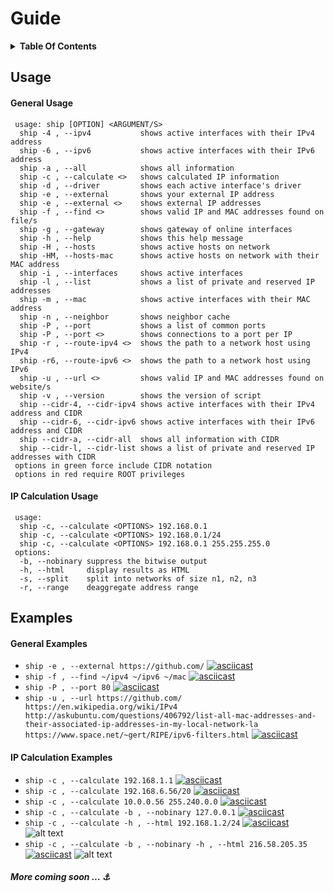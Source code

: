 # Guide

<details>
	<summary id="toc"><strong>Table Of Contents</strong></summary>
* [Usage]
 * [General Usage]
 * [IP Calculation Usage]
* [Examples]
 * [General Examples]
 * [IP Calculation Examples]
</details>

## Usage
#### General Usage

```
 usage: ship [OPTION] <ARGUMENT/S>
  ship -4 , --ipv4           shows active interfaces with their IPv4 address
  ship -6 , --ipv6           shows active interfaces with their IPv6 address
  ship -a , --all            shows all information
  ship -c , --calculate <>   shows calculated IP information
  ship -d , --driver         shows each active interface's driver
  ship -e , --external       shows your external IP address
  ship -e , --external <>    shows external IP addresses
  ship -f , --find <>        shows valid IP and MAC addresses found on file/s
  ship -g , --gateway        shows gateway of online interfaces
  ship -h , --help           shows this help message
  ship -H , --hosts          shows active hosts on network
  ship -HM, --hosts-mac      shows active hosts on network with their MAC address
  ship -i , --interfaces     shows active interfaces
  ship -l , --list           shows a list of private and reserved IP addresses
  ship -m , --mac            shows active interfaces with their MAC address
  ship -n , --neighbor       shows neighbor cache
  ship -P , --port           shows a list of common ports
  ship -P , --port <>        shows connections to a port per IP
  ship -r , --route-ipv4 <>  shows the path to a network host using IPv4
  ship -r6, --route-ipv6 <>  shows the path to a network host using IPv6
  ship -u , --url <>         shows valid IP and MAC addresses found on website/s
  ship -v , --version        shows the version of script
  ship --cidr-4, --cidr-ipv4 shows active interfaces with their IPv4 address and CIDR
  ship --cidr-6, --cidr-ipv6 shows active interfaces with their IPv6 address and CIDR
  ship --cidr-a, --cidr-all  shows all information with CIDR
  ship --cidr-l, --cidr-list shows a list of private and reserved IP addresses with CIDR
 options in green force include CIDR notation
 options in red require ROOT privileges
```

#### IP Calculation Usage

```
 usage:
  ship -c, --calculate <OPTIONS> 192.168.0.1
  ship -c, --calculate <OPTIONS> 192.168.0.1/24
  ship -c, --calculate <OPTIONS> 192.168.0.1 255.255.255.0
 options:
  -b, --nobinary suppress the bitwise output 
  -h, --html     display results as HTML
  -s, --split    split into networks of size n1, n2, n3
  -r, --range    deaggregate address range
```

## Examples
#### General Examples
* `ship -e , --external https://github.com/`
[![asciicast](https://asciinema.org/a/104424.png)](https://asciinema.org/a/104424)
* `ship -f , --find ~/ipv4 ~/ipv6 ~/mac`
[![asciicast](https://asciinema.org/a/104427.png)](https://asciinema.org/a/104427)
* `ship -P , --port 80`
[![asciicast](https://asciinema.org/a/104428.png)](https://asciinema.org/a/104428)
* `ship -u , --url https://github.com/ https://en.wikipedia.org/wiki/IPv4 http://askubuntu.com/questions/406792/list-all-mac-addresses-and-their-associated-ip-addresses-in-my-local-network-la https://www.space.net/~gert/RIPE/ipv6-filters.html`
[![asciicast](https://asciinema.org/a/104429.png)](https://asciinema.org/a/104429)

#### IP Calculation Examples
* `ship -c , --calculate 192.168.1.1`
[![asciicast](https://asciinema.org/a/104430.png)](https://asciinema.org/a/104430)
* `ship -c , --calculate 192.168.6.56/20`
[![asciicast](https://asciinema.org/a/104431.png)](https://asciinema.org/a/104431)
* `ship -c , --calculate 10.0.0.56 255.240.0.0`
[![asciicast](https://asciinema.org/a/104432.png)](https://asciinema.org/a/104432)
* `ship -c , --calculate -b , --nobinary 127.0.0.1`
[![asciicast](https://asciinema.org/a/104433.png)](https://asciinema.org/a/104433)
* `ship -c , --calculate -h , --html 192.168.1.2/24`
[![asciicast](https://asciinema.org/a/104436.png)](https://asciinema.org/a/104436)
![alt text](https://raw.githubusercontent.com/xtonousou/shIP/dev/imgs/example1.png "Example One")
* `ship -c , --calculate -b , --nobinary -h , --html 216.58.205.35`
[![asciicast](https://asciinema.org/a/104437.png)](https://asciinema.org/a/104437)
![alt text](https://raw.githubusercontent.com/xtonousou/shIP/dev/imgs/example2.png "Example Two")

##### More coming soon ... :anchor:

<!-- Anchors -->
[Usage]: #usage
[General Usage]: #general-usage
[IP Calculation Usage]: #ip-calculation-usage
[Examples]: #examples
[General Examples]: #general-examples
[IP Calculation Examples]: #ip-calculation-examples
